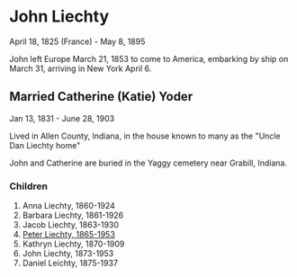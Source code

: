 # John Liechty
April 18, 1825 (France) - May 8, 1895

John left Europe March 21, 1853 to come to America, embarking by ship on March 31, arriving in New York April 6.

## Married Catherine (Katie) Yoder
Jan 13, 1831 - June 28, 1903

Lived in Allen County, Indiana, in the house known to many as the "Uncle Dan Liechty home"

John and Catherine are buried in the Yaggy cemetery near Grabill, Indiana.

### Children

1. Anna Liechty, 1860-1924
2. Barbara Liechty, 1861-1926
3. Jacob Liechty, 1863-1930
4. [Peter Liechty, 1865-1953](./Peter/Peter-Liechty-1865.md)
5. Kathryn Liechty, 1870-1909
6. John Liechty, 1873-1953
7. Daniel Leichty, 1875-1937
